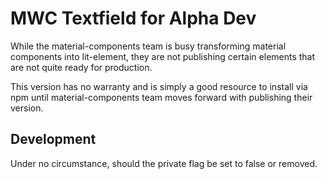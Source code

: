 # MWC Textfield for Alpha Dev
While the material-components team is busy transforming material components into lit-element, they are not publishing certain elements that are not quite ready for production.

This version has no warranty and is simply a good resource to install via npm until material-components team moves forward with publishing their version.

## Development
Under no circumstance, should the private flag be set to false or removed.